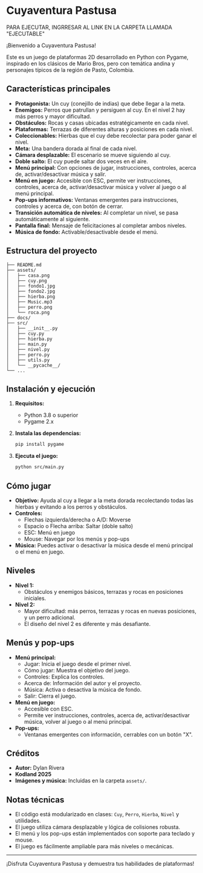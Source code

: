 # Cuyaventura Pastusa

PARA EJECUTAR, INGRRESAR AL LINK EN LA CARPETA LLAMADA "EJECUTABLE"

¡Bienvenido a Cuyaventura Pastusa!

Este es un juego de plataformas 2D desarrollado en Python con Pygame, inspirado en los clásicos de Mario Bros, pero con temática andina y personajes típicos de la región de Pasto, Colombia.

## Características principales
- **Protagonista:** Un cuy (conejillo de indias) que debe llegar a la meta.
- **Enemigos:** Perros que patrullan y persiguen al cuy. En el nivel 2 hay más perros y mayor dificultad.
- **Obstáculos:** Rocas y casas ubicadas estratégicamente en cada nivel.
- **Plataformas:** Terrazas de diferentes alturas y posiciones en cada nivel.
- **Coleccionables:** Hierbas que el cuy debe recolectar para poder ganar el nivel.
- **Meta:** Una bandera dorada al final de cada nivel.
- **Cámara desplazable:** El escenario se mueve siguiendo al cuy.
- **Doble salto:** El cuy puede saltar dos veces en el aire.
- **Menú principal:** Con opciones de jugar, instrucciones, controles, acerca de, activar/desactivar música y salir.
- **Menú en juego:** Accesible con ESC, permite ver instrucciones, controles, acerca de, activar/desactivar música y volver al juego o al menú principal.
- **Pop-ups informativos:** Ventanas emergentes para instrucciones, controles y acerca de, con botón de cerrar.
- **Transición automática de niveles:** Al completar un nivel, se pasa automáticamente al siguiente.
- **Pantalla final:** Mensaje de felicitaciones al completar ambos niveles.
- **Música de fondo:** Activable/desactivable desde el menú.

## Estructura del proyecto

```
├── README.md
├── assets/
│   ├── casa.png
│   ├── cuy.png
│   ├── fondo1.jpg
│   ├── fondo2.jpg
│   ├── hierba.png
│   ├── Music.mp3
│   ├── perro.png
│   └── roca.png
├── docs/
├── src/
│   ├── __init__.py
│   ├── cuy.py
│   ├── hierba.py
│   ├── main.py
│   ├── nivel.py
│   ├── perro.py
│   ├── utils.py
│   └── __pycache__/
└── ...
```

## Instalación y ejecución

1. **Requisitos:**
   - Python 3.8 o superior
   - Pygame 2.x

2. **Instala las dependencias:**
   ```bash
   pip install pygame
   ```

3. **Ejecuta el juego:**
   ```bash
   python src/main.py
   ```

## Cómo jugar
- **Objetivo:** Ayuda al cuy a llegar a la meta dorada recolectando todas las hierbas y evitando a los perros y obstáculos.
- **Controles:**
  - Flechas izquierda/derecha o A/D: Moverse
  - Espacio o Flecha arriba: Saltar (doble salto)
  - ESC: Menú en juego
  - Mouse: Navegar por los menús y pop-ups
- **Música:** Puedes activar o desactivar la música desde el menú principal o el menú en juego.

## Niveles
- **Nivel 1:**
  - Obstáculos y enemigos básicos, terrazas y rocas en posiciones iniciales.
- **Nivel 2:**
  - Mayor dificultad: más perros, terrazas y rocas en nuevas posiciones, y un perro adicional.
  - El diseño del nivel 2 es diferente y más desafiante.

## Menús y pop-ups
- **Menú principal:**
  - Jugar: Inicia el juego desde el primer nivel.
  - Cómo jugar: Muestra el objetivo del juego.
  - Controles: Explica los controles.
  - Acerca de: Información del autor y el proyecto.
  - Música: Activa o desactiva la música de fondo.
  - Salir: Cierra el juego.
- **Menú en juego:**
  - Accesible con ESC.
  - Permite ver instrucciones, controles, acerca de, activar/desactivar música, volver al juego o al menú principal.
- **Pop-ups:**
  - Ventanas emergentes con información, cerrables con un botón "X".

## Créditos
- **Autor:** Dylan Rivera
- **Kodland 2025**
- **Imágenes y música:** Incluidas en la carpeta `assets/`.

## Notas técnicas
- El código está modularizado en clases: `Cuy`, `Perro`, `Hierba`, `Nivel` y utilidades.
- El juego utiliza cámara desplazable y lógica de colisiones robusta.
- El menú y los pop-ups están implementados con soporte para teclado y mouse.
- El juego es fácilmente ampliable para más niveles o mecánicas.

---

¡Disfruta Cuyaventura Pastusa y demuestra tus habilidades de plataformas!
